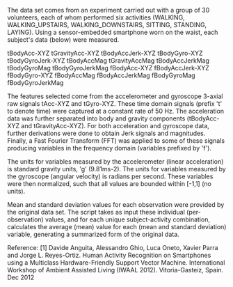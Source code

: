 The data set comes from an experiment carried out with a group of 30 volunteers, each of whom performed six activities (WALKING, WALKING_UPSTAIRS, WALKING_DOWNSTAIRS, SITTING, STANDING, LAYING). Using a sensor-embedded smartphone worn on the waist, each subject's data (below) were measured.

tBodyAcc-XYZ
tGravityAcc-XYZ
tBodyAccJerk-XYZ
tBodyGyro-XYZ
tBodyGyroJerk-XYZ
tBodyAccMag
tGravityAccMag
tBodyAccJerkMag
tBodyGyroMag
tBodyGyroJerkMag
fBodyAcc-XYZ
fBodyAccJerk-XYZ
fBodyGyro-XYZ
fBodyAccMag
fBodyAccJerkMag
fBodyGyroMag
fBodyGyroJerkMag

The features selected come from the accelerometer and gyroscope 3-axial raw signals tAcc-XYZ and tGyro-XYZ. These time domain signals (prefix 't' to denote time) were captured at a constant rate of 50 Hz. 
The acceleration data was further separated into body and gravity components (tBodyAcc-XYZ and tGravityAcc-XYZ). 
For both acceleration and gyroscope data, further derivations were done to obtain Jerk signals and magnitudes. 
Finally, a Fast Fourier Transform (FFT) was applied to some of these signals producing variables in the frequency domain (variables prefixed by 'f'). 

The units for variables measured by the accelerometer (linear acceleration) is standard gravity units, 'g' (9.81ms-2). 
The units for variables measured by the gyroscope (angular velocity) is radians per second.
These variables were then normalized, such that all values are bounded within [-1,1] (no units).

Mean and standard deviation values for each observation were provided by the original data set. The script takes as input these individual (per-observation) values, and for each unique subject-activity combination, calculates the average (mean) value for each (mean and standard deviation) variable, generating a summarized form of the original data.


Reference:
[1] Davide Anguita, Alessandro Ghio, Luca Oneto, Xavier Parra and Jorge L. Reyes-Ortiz. Human Activity Recognition on Smartphones using a Multiclass Hardware-Friendly Support Vector Machine. International Workshop of Ambient Assisted Living (IWAAL 2012). Vitoria-Gasteiz, Spain. Dec 2012
